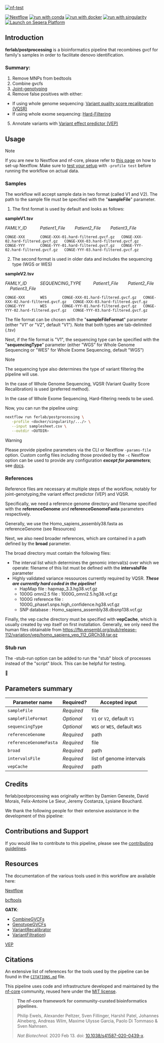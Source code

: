 [![nf-test](https://img.shields.io/badge/unit_tests-nf--test-337ab7.svg)](https://www.nf-test.com)

[![Nextflow](https://img.shields.io/badge/nextflow%20DSL2-%E2%89%A523.04.0-23aa62.svg)](https://www.nextflow.io/)
[![run with conda](http://img.shields.io/badge/run%20with-conda-3EB049?labelColor=000000&logo=anaconda)](https://docs.conda.io/en/latest/)
[![run with docker](https://img.shields.io/badge/run%20with-docker-0db7ed?labelColor=000000&logo=docker)](https://www.docker.com/)
[![run with singularity](https://img.shields.io/badge/run%20with-singularity-1d355c.svg?labelColor=000000)](https://sylabs.io/docs/)
[![Launch on Seqera Platform](https://img.shields.io/badge/Launch%20%F0%9F%9A%80-Seqera%20Platform-%234256e7)](https://cloud.seqera.io/launch?pipeline=https://github.com/ferlab/postprocessing)

## Introduction

**ferlab/postprocessing** is a bioinformatics pipeline that recombines gvcf for family's samples in order to facilitate denovo identification.

<!-- TODO nf-core: Fill in short bullet-pointed list of the default steps in the pipeline -->
###  Summary:
1. Remove MNPs from bedtools 
2. Combine gvcfs
3. [Joint-genotyping](https://gatk.broadinstitute.org/hc/en-us/articles/360037057852-GenotypeGVCFs)
4. Remove false positives with either:
  - If using whole genome sequencing: [Variant quality score recalibration (VQSR)](https://gatk.broadinstitute.org/hc/en-us/articles/360036510892-VariantRecalibrator)
  - If using whole exome sequencing: [Hard-Filtering](https://gatk.broadinstitute.org/hc/en-us/articles/360036733451-VariantFiltration)
5. Annotate variants with [Variant effect predictor (VEP)](https://useast.ensembl.org/info/docs/tools/vep/index.html)


## Usage

> [!NOTE]
> If you are new to Nextflow and nf-core, please refer to [this page](https://nf-co.re/docs/usage/installation) on how to set-up Nextflow. Make sure to [test your setup](https://nf-co.re/docs/usage/introduction#how-to-run-a-pipeline) with `-profile test` before running the workflow on actual data.

### Samples
The workflow will accept sample data in two format (called V1 and V2). The path to the sample file must be specified with the "**sampleFile**" parameter.

1.  The first format is used by default and looks as follows:

**sampleV1.tsv**

_FAMILY_ID_ &nbsp; &nbsp; &nbsp; &nbsp; &nbsp; _Patient1_File_&nbsp; &nbsp; &nbsp;&nbsp; &nbsp;_Patient2_File_&nbsp; &nbsp; &nbsp; &nbsp;&nbsp;_Patient3_File_
```tsv
CONGE-XXX       CONGE-XXX-01.hard-filtered.gvcf.gz   CONGE-XXX-02.hard-filtered.gvcf.gz   CONGE-XXX-03.hard-filtered.gvcf.gz
CONGE-YYY       CONGE-YYY-01.hard-filtered.gvcf.gz   CONGE-YYY-02.hard-filtered.gvcf.gz   CONGE-YYY-03.hard-filtered.gvcf.gz
```

2.  The second format is used in older data and includes the sequencing type (WGS or WES)

**sampleV2.tsv**

_FAMILY_ID_ &nbsp; &nbsp; &nbsp; &nbsp; &nbsp; _SEQUENCING_TYPE_ &nbsp; &nbsp; &nbsp; &nbsp; &nbsp;_Patient1_File_&nbsp; &nbsp; &nbsp;&nbsp; &nbsp;_Patient2_File_&nbsp; &nbsp; &nbsp; &nbsp;&nbsp;_Patient3_File_
```tsv
CONGE-XXX       WES       CONGE-XXX-01.hard-filtered.gvcf.gz   CONGE-XXX-02.hard-filtered.gvcf.gz   CONGE-XXX-03.hard-filtered.gvcf.gz
CONGE-YYY       WES       CONGE-YYY-01.hard-filtered.gvcf.gz   CONGE-YYY-02.hard-filtered.gvcf.gz   CONGE-YYY-03.hard-filtered.gvcf.gz
```


The file format can be chosen with the "**sampleFileFormat**" parameter (either "V1" or "V2", default "V1"). Note that both types are tab-delimited (.tsv)

Next, if the file format is "V1", the sequencing type can be specified with the "**sequencingType**" parameter (either "WGS" for Whole Genome Sequencing or "WES" for Whole Exome Sequencing, default "WGS")

> [!NOTE]
> The sequencing type also determines the type of variant filtering the pipeline will use.
> 
> In the case of Whole Genome Sequencing, VQSR (Variant Quality Score Recalibration) is used (preferred method).
> 
> In the case of Whole Exome Sequencing, Hard-filtering needs to be used.

Now, you can run the pipeline using:

<!-- TODO nf-core: update the following command to include all required parameters for a minimal example -->

```bash
nextflow run ferlab/postprocessing \
   -profile <docker/singularity/.../> \
   --input samplesheet.csv \
   --outdir <OUTDIR>
```

> [!WARNING]
> Please provide pipeline parameters via the CLI or Nextflow `-params-file` option. Custom config files including those provided by the `-c` Nextflow option can be used to provide any configuration _**except for parameters**_;
> see [docs](https://nf-co.re/usage/configuration#custom-configuration-files).

### References
Reference files are necessary at multiple steps of the workflow, notably for joint-genotyping,the variant effect predictor (VEP) and VQSR. 

Specifically, we need a reference genome directory and filename specified with the **referenceGenome** and **referenceGenomeFasta** parameters respectively. 

Generally, we use the Homo_sapiens_assembly38.fasta as referenceGenome (see Resources)



Next, we also need broader references, which are contained in a path defined by the **broad** parameter.

The broad directory must contain the following files:

- The interval list which determines the genomic interval(s) over which we operate: filename of this list must be defined with the **intervalsFile** parameter
- Highly validated variance ressources currently required by VQSR. ***These are currently hard coded in the pipeline!***
  - HapMap file : hapmap_3.3.hg38.vcf.gz
  - 1000G omni2.5 file : 1000G_omni2.5.hg38.vcf.gz
  - 1000G reference file : 1000G_phase1.snps.high_confidence.hg38.vcf.gz
  - SNP database : Homo_sapiens_assembly38.dbsnp138.vcf.gz

 
Finally, the vep cache directory must be specified with **vepCache**, which is usually created by vep itself on first installation.
Generally, we only need the human files obtainable from https://ftp.ensembl.org/pub/release-112/variation/vep/homo_sapiens_vep_112_GRCh38.tar.gz

### Stub run
The -stub-run option can be added to run the "stub" block of processes instead of the "script" block. This can be helpful for testing.

🚧

Parameters summary
-----

| Parameter name | Required? | Accepted input |
| --- | --- | --- |
| `sampleFile` | _Required_ | file |
| `sampleFileFormat` | _Optional_ | `V1` or `V2`, default `V1` |
| `sequencingType` | _Optional_ | `WGS` or `WES`, default `WGS` |
| `referenceGenome` | _Required_ | path |
| `referenceGenomeFasta` | _Required_ | file |
| `broad` | _Required_ | path |
| `intervalsFile` | _Required_ | list of genome intervals |
| `vepCache` | _Required_ | path |

## Credits

ferlab/postprocessing was originally written by Damien Geneste, David Morais, Felix-Antoine Le Sieur, Jeremy Costanza, Lysiane Bouchard.

We thank the following people for their extensive assistance in the development of this pipeline:

<!-- TODO nf-core: If applicable, make list of people who have also contributed -->

## Contributions and Support

If you would like to contribute to this pipeline, please see the [contributing guidelines](.github/CONTRIBUTING.md).

Resources
-----
The documentation of the various tools used in this workflow are available here:

[Nextflow](https://www.nextflow.io/docs/latest/index.html)

[bcftools](https://samtools.github.io/bcftools/bcftools.html)

**GATK**:
- [CombineGVCFs](https://gatk.broadinstitute.org/hc/en-us/articles/360037593911-CombineGVCFs)
- [GenotypeGVCFs](https://gatk.broadinstitute.org/hc/en-us/articles/360037057852-GenotypeGVCFs)
- [VariantRecalibrator](https://gatk.broadinstitute.org/hc/en-us/articles/360035531612-Variant-Quality-Score-Recalibration-VQSR)
- [VariantFiltration](https://gatk.broadinstitute.org/hc/enus/articles/360041850471-VariantFiltration))

[VEP](https://useast.ensembl.org/info/docs/tools/vep/script/vep_options.html)

## Citations

<!-- TODO nf-core: Add bibliography of tools and data used in your pipeline -->

An extensive list of references for the tools used by the pipeline can be found in the [`CITATIONS.md`](CITATIONS.md) file.

This pipeline uses code and infrastructure developed and maintained by the [nf-core](https://nf-co.re) community, reused here under the [MIT license](https://github.com/nf-core/tools/blob/master/LICENSE).

> **The nf-core framework for community-curated bioinformatics pipelines.**
>
> Philip Ewels, Alexander Peltzer, Sven Fillinger, Harshil Patel, Johannes Alneberg, Andreas Wilm, Maxime Ulysse Garcia, Paolo Di Tommaso & Sven Nahnsen.
>
> _Nat Biotechnol._ 2020 Feb 13. doi: [10.1038/s41587-020-0439-x](https://dx.doi.org/10.1038/s41587-020-0439-x).

